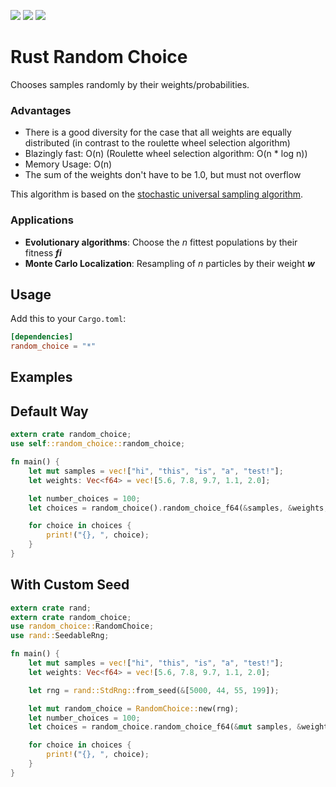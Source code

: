 ![](https://travis-ci.org/StefanoD/Rust_Random_Choice.svg?branch=master)
![](https://img.shields.io/crates/v/random_choice.svg)
![](https://img.shields.io/crates/l/random_choice.svg)

# Rust Random Choice
Chooses samples randomly by their weights/probabilities.

### Advantages

- There is a good diversity for the case that all weights are equally distributed (in contrast to the roulette wheel selection algorithm)
- Blazingly fast: O(n) (Roulette wheel selection algorithm: O(n * log n))
- Memory Usage: O(n)
- The sum of the weights don't have to be 1.0, but must not overflow

This algorithm is based on the [stochastic universal sampling algorithm](https://en.wikipedia.org/wiki/Stochastic_universal_sampling).

### Applications
- **Evolutionary algorithms**: Choose the _n_ fittest populations by their fitness **_fi_**
- **Monte Carlo Localization**: Resampling of _n_ particles by their weight **_w_**

## Usage

Add this to your `Cargo.toml`:

```toml
[dependencies]
random_choice = "*"
```

## Examples
## Default Way
```rust
extern crate random_choice;
use self::random_choice::random_choice;

fn main() {
    let mut samples = vec!["hi", "this", "is", "a", "test!"];
    let weights: Vec<f64> = vec![5.6, 7.8, 9.7, 1.1, 2.0];

    let number_choices = 100;
    let choices = random_choice().random_choice_f64(&samples, &weights, number_choices);

    for choice in choices {
        print!("{}, ", choice);
    }
}
```
## With Custom Seed
```rust
extern crate rand;
extern crate random_choice;
use random_choice::RandomChoice;
use rand::SeedableRng;

fn main() {
    let mut samples = vec!["hi", "this", "is", "a", "test!"];
    let weights: Vec<f64> = vec![5.6, 7.8, 9.7, 1.1, 2.0];

    let rng = rand::StdRng::from_seed(&[5000, 44, 55, 199]);

    let mut random_choice = RandomChoice::new(rng);
    let number_choices = 100;
    let choices = random_choice.random_choice_f64(&mut samples, &weights, number_choices);

    for choice in choices {
        print!("{}, ", choice);
    }
}
```
